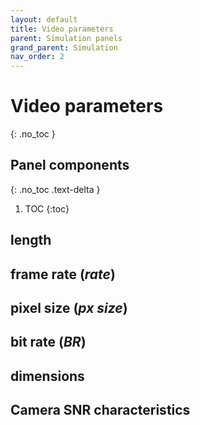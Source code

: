 ```yaml
---
layout: default
title: Video parameters
parent: Simulation panels
grand_parent: Simulation
nav_order: 2
---
```


# Video parameters
{: .no_toc }

## Panel components
{: .no_toc .text-delta }

1. TOC
{:toc}

## length

## frame rate (*rate*)

## pixel size (*px size*)

## bit rate (*BR*)

## dimensions

## Camera SNR characteristics


